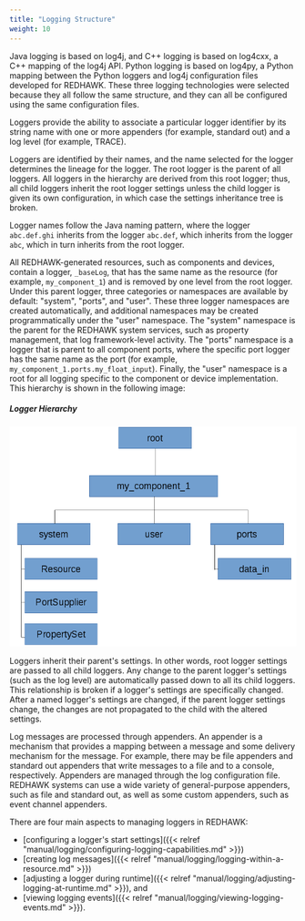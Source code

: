 ```yaml
---
title: "Logging Structure"
weight: 10
---
```


Java logging is based on log4j, and C++ logging is based on log4cxx, a C++ mapping of the log4j API. Python logging is based on log4py, a Python mapping between the Python loggers and log4j configuration files developed for REDHAWK. These three logging technologies were selected because they all follow the same structure, and they can all be configured using the same configuration files.

Loggers provide the ability to associate a particular logger identifier by its string name with one or more appenders (for example, standard out) and a log level (for example, TRACE).

Loggers are identified by their names, and the name selected for the logger determines the lineage for the logger. The root logger is the parent of all loggers. All loggers in the hierarchy are derived from this root logger; thus, all child loggers inherit the root logger settings unless the child logger is given its own configuration, in which case the settings inheritance tree is broken.

Logger names follow the Java naming pattern, where the logger `abc.def.ghi` inherits from the logger `abc.def`, which inherits from the logger `abc`, which in turn inherits from the root logger.

All REDHAWK-generated resources, such as components and devices, contain a logger, `_baseLog`, that has the same name as the resource (for example, `my_component_1`) and is removed by one level from the root logger. Under this parent logger, three categories or namespaces are available by default: "system", "ports", and "user". These three logger namespaces are created automatically, and additional namespaces may be created programmatically under the "user" namespace. The "system" namespace is the parent for the REDHAWK system services, such as property management, that log framework-level activity. The "ports" namespace is a logger that is parent to all component ports, where the specific port logger has the same name as the port (for example, `my_component_1.ports.my_float_input`). Finally, the "user" namespace is a root for all logging specific to the component or device implementation. This hierarchy is shown in the following image:

##### Logger Hierarchy
![Logger Hierarchy](../images/LoggerHierarchy.png)

Loggers inherit their parent's settings. In other words, root logger settings are passed to all child loggers. Any change to the parent logger's settings (such as the log level) are automatically passed down to all its child loggers. This relationship is broken if a logger's settings are specifically changed. After a named logger's settings are changed, if the parent logger settings change, the changes are not propagated to the child with the altered settings.

Log messages are processed through appenders. An appender is a mechanism that provides a mapping between a message and some delivery mechanism for the message. For example, there may be file appenders and standard out appenders that write messages to a file and to a console, respectively. Appenders are managed through the log configuration file. REDHAWK systems can use a wide variety of general-purpose appenders, such as file and standard out, as well as some custom appenders, such as event channel appenders.

There are four main aspects to managing loggers in REDHAWK:

 - [configuring a logger's start settings]({{< relref "manual/logging/configuring-logging-capabilities.md" >}})
 - [creating log messages]({{< relref "manual/logging/logging-within-a-resource.md" >}})
 - [adjusting a logger during runtime]({{< relref "manual/logging/adjusting-logging-at-runtime.md" >}}), and
 - [viewing logging events]({{< relref "manual/logging/viewing-logging-events.md" >}}).
